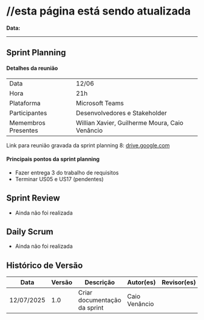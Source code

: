 # //esta página está sendo atualizada

**Data:**

---
## Sprint Planning

#### Detalhes da reunião
|                     |                                                                                                           |
|---------------------|-----------------------------------------------------------------------------------------------------------|
| Data                | 12/06                                                                                                     |
| Hora                | 21h                                                                                                       |
| Plataforma          | Microsoft Teams                                                                                           |
| Participantes       | Desenvolvedores e Stakeholder                                                                             |
| Memembros Presentes | Willian Xavier, Guilherme Moura, Caio Venâncio                                                            |

<!-- consertar erro de timing, não esquecer -->
Link para reunião gravada da sprint planning 8: [drive.google.com](https://drive.google.com/file/d/1bV4IaGSXwbzk79QSF0hVOqSjndh13N-G/view?usp=sharing)

#### Principais pontos da sprint planning
- Fazer entrega 3 do trabalho de requisitos
- Terminar US05 e US17 (pendentes)

## Sprint Review

- Ainda não foi realizada

## Daily Scrum

- Ainda não foi realizada

## Histórico de Versão

| Data       | Versão | Descrição                                                                 | Autor(es)         | Revisor(es)        |
|------------|--------|---------------------------------------------------------------------------|-------------------|--------------------|
| 12/07/2025 | 1.0    | Criar documentação da sprint                                              |  Caio Venâncio    |                    |